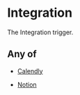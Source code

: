 # Integration

The Integration trigger.

## Any of

- [Calendly](/api/automation/trigger/integration/calendly)

- [Notion](/api/automation/trigger/integration/notion)

